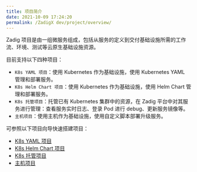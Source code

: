 ```yaml
---
title: 项目简介
date: 2021-10-09 17:24:20
permalink: /ZadigX dev/project/overview/
---
```

Zadig 项目是由一组微服务组成，包括从服务的定义到交付基础设施所需的工作流、环境、测试等云原生基础设施资源。

目前支持以下四种项目：
- `K8s YAML 项目`：使用 Kubernetes 作为基础设施，使用 Kubernetes YAML 管理和部署服务。
- `K8s Helm Chart 项目`：使用 Kubernetes 作为基础设施，使用 Helm Chart 管理和部署服务。
- `K8s 托管项目`：托管已有 Kubernetes 集群中的资源，在 Zadig 平台中对其服务进行管理：查看服务实时日志、登录 Pod 进行 debug、更新服务镜像等。
- `主机项目`：使用主机作为基础设施，使用自定义脚本部署升级服务。

可参照以下项目向导快速搭建项目：
* [K8s YAML 项目](/ZadigX%20dev/project/k8s-yaml/)
* [K8s Helm Chart 项目](/ZadigX%20dev/project/helm-chart/)
* [K8s 托管项目](/ZadigX%20dev/project/host-k8s-resources/)
* [主机项目](/ZadigX%20dev/project/vm/)
